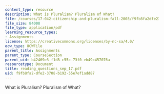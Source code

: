 ```yaml
---
content_type: resource
description: What is Pluralism? Pluralism of What?
file: /courses/17-042-citizenship-and-pluralism-fall-2003/f9fb8fa2dfe23708b19255e7ef1add87_reading_questions_sep_17.pdf
file_size: 84008
file_type: application/pdf
learning_resource_types:
- Assignments
license: https://creativecommons.org/licenses/by-nc-sa/4.0/
ocw_type: OCWFile
parent_title: Assignments
parent_type: CourseSection
parent_uid: b42469e3-f1d8-c55c-73f0-eb49c457076a
resourcetype: Document
title: reading_questions_sep_17.pdf
uid: f9fb8fa2-dfe2-3708-b192-55e7ef1add87
---
```

What is Pluralism? Pluralism of What?